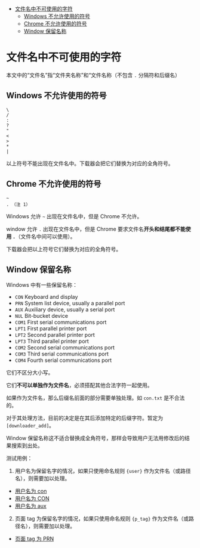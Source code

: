 - [文件名中不可使用的字符](#文件名中不可使用的字符)
  - [Windows 不允许使用的符号](#windows-不允许使用的符号)
  - [Chrome 不允许使用的符号](#chrome-不允许使用的符号)
  - [Window 保留名称](#window-保留名称)

# 文件名中不可使用的字符

本文中的“文件名”指“文件夹名称”和“文件名称（不包含 `.` 分隔符和后缀名）

## Windows 不允许使用的符号

```
\
/
:
?
"
<
>
*
|
```

以上符号不能出现在文件名中。下载器会把它们替换为对应的全角符号。

## Chrome 不允许使用的符号

```
~
. （注 1）
```

Windows 允许 `~` 出现在文件名中，但是 Chrome 不允许。

window 允许 `.` 出现在文件名中，但是 Chrome 要求文件名**开头和结尾都不能使用 `.`**（文件名中间可以使用）。

下载器会把以上符号它们替换为对应的全角符号。

## Window 保留名称

Windows 中有一些保留名称：

- `CON` Keyboard and display
- `PRN` System list device, usually a parallel port
- `AUX` Auxiliary device, usually a serial port
- `NUL` Bit-bucket device
- `COM1` First serial communications port
- `LPT1` First parallel printer port
- `LPT2` Second parallel printer port
- `LPT3` Third parallel printer port
- `COM2` Second serial communications port
- `COM3` Third serial communications port
- `COM4` Fourth serial communications port

它们不区分大小写。

它们**不可以单独作为文件名**，必须搭配其他合法字符一起使用。

如果作为文件名，那么后缀名前面的部分需要单独处理。如 `con.txt` 是不合法的。

对于其处理方法，目前的决定是在其后添加特定的后缀字符。暂定为 `[downloader_add]`。

Window 保留名称这不适合替换成全角符号，那样会导致用户无法用修改后的结果搜索到出处。

测试用例：

1. 用户名为保留名字的情况，如果只使用命名规则 `{user}` 作为文件名（或路径名），则需要加以处理。

- [用户名为 con](https://www.pixiv.net/users/470827)
- [用户名为 CON](https://www.pixiv.net/users/3860015)
- [用户名为 aux](https://www.pixiv.net/users/25310111)

2. 页面 tag 为保留名字的情况，如果只使用命名规则 `{p_tag}` 作为文件名（或路径名），则需要加以处理。

- [页面 tag 为 PRN](https://www.pixiv.net/tags/PRN/artworks?s_mode=s_tag)